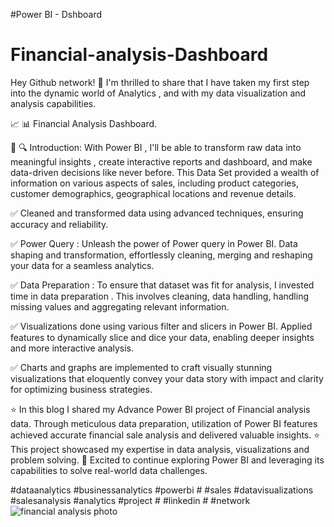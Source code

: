 #Power BI - Dshboard
# Financial-analysis-Dashboard
Hey Github network!
🚀 I'm thrilled to share that I have taken my first step into the dynamic world of Analytics , and with my data visualization and analysis capabilities.

📈 📊 Financial Analysis Dashboard.

📑 🔍 Introduction: With Power BI , I'll be able to transform raw data into meaningful insights , create interactive reports and dashboard, and make data-driven decisions like never before. This Data Set provided a wealth of information on various aspects of sales, including product categories, customer demographics, geographical locations and revenue details.

✅ Cleaned and transformed data using advanced techniques, ensuring accuracy and reliability.

✅ Power Query : Unleash the power of Power query in Power BI. Data shaping and transformation, effortlessly cleaning, merging and reshaping your data for a seamless analytics.

✅ Data Preparation : To ensure that dataset was fit for analysis, I invested time in data preparation . This involves cleaning, data handling, handling missing values and aggregating relevant information.

✅ Visualizations done using various filter and slicers in Power BI. Applied features to dynamically slice and dice your data, enabling deeper insights and more interactive analysis.

✅ Charts and graphs are implemented to craft visually stunning visualizations that eloquently convey your data story with impact and clarity for optimizing business strategies.

⭐ In this blog I shared my Advance Power BI project of Financial analysis data. Through meticulous data preparation, utilization of Power BI features achieved accurate financial sale analysis and delivered valuable insights.
⭐ This project showcased my expertise in data analysis, visualizations and problem solving.
🔑 Excited to continue exploring Power BI and leveraging its capabilities to solve real-world data challenges.

#dataanalytics #businessanalytics #powerbi # #sales #datavisualizations #salesanalysis #analytics #project # #linkedin # #network
![financial analysis photo](https://github.com/Shubhangi-6/Financial-analysis/assets/140615568/a82b30c3-272b-41cd-b084-a59c99fb256e)

